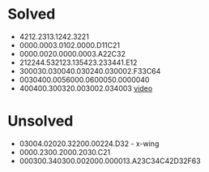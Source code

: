 # Solved
- 4212.2313.1242.3221
- 0000.0003.0102.0000.D11C21
- 0000.0020.0000.0003.A22C32
- 212244.532123.135423.233441.E12
- 300030.030040.030240.030002.F33C64
- 0030400.0056000.0600050.0000040
- 400400.300320.003002.034003 [video](https://www.youtube.com/watch?v=wyjEfEC9hSo)

# Unsolved
- 03004.02020.32200.00224.D32 - x-wing
- 0000.2300.2000.2030.C21
- 000300.340300.002000.000013.A23C34C42D32F63
